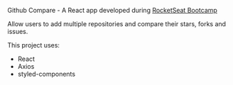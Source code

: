 Github Compare - A React app developed during [RocketSeat Bootcamp](https://rocketseat.com.br/bootcamp)

Allow users to add multiple repositories and compare their stars, forks and issues.

This project uses:
- React
- Axios
- styled-components
